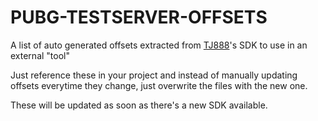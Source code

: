 # PUBG-TESTSERVER-OFFSETS

A list of auto generated offsets extracted from [TJ888](https://github.com/TJ888/PUBG-TestServer-SDK)'s SDK to use in an external "tool"

Just reference these in your project and instead of manually updating offsets everytime they change, just overwrite the files with the new one. 

These will be updated as soon as there's a new SDK available.